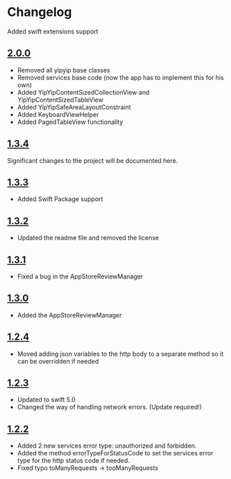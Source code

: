 # Changelog

Added swift extensions  support

## [2.0.0](https://github.com/weareyipyip/YipYipSwift/releases/tag/1.3.4)

- Removed all yipyip base classes
- Removed services base code (now the app has to implement this for his own)
- Added YipYipContentSizedCollectionView and YipYipContentSizedTableView
- Added YipYipSafeAreaLayoutConstraint 
- Added KeyboardViewHelper
- Added PagedTableView functionality

## [1.3.4](https://github.com/weareyipyip/YipYipSwift/releases/tag/1.3.4)

Significant changes to the project will be documented here.

## [1.3.3](https://github.com/weareyipyip/YipYipSwift/releases/tag/1.3.3)

- Added Swift Package support

## [1.3.2](https://github.com/weareyipyip/YipYipSwift/releases/tag/1.3.2)

- Updated the readme file and removed the license

## [1.3.1](https://github.com/weareyipyip/YipYipSwift/releases/tag/1.3.1)

- Fixed a bug in the AppStoreReviewManager

## [1.3.0](https://github.com/weareyipyip/YipYipSwift/releases/tag/1.3.0)

- Added the AppStoreReviewManager

## [1.2.4](https://github.com/weareyipyip/YipYipSwift/releases/tag/1.2.4)

- Moved adding json variables to the http body to a separate method so it can be overridden if needed

## [1.2.3](https://github.com/weareyipyip/YipYipSwift/releases/tag/1.2.3)

- Updated to swift 5.0
- Changed the way of handling network errors. (Update required!)


## [1.2.2](https://github.com/weareyipyip/YipYipSwift/releases/tag/1.2.2)

- Added 2 new services error type: unauthorized and forbidden. 
- Added the method errorTypeForStatusCode to set the services error type for the http status code if needed.
- Fixed typo toManyRequests -> tooManyRequests
